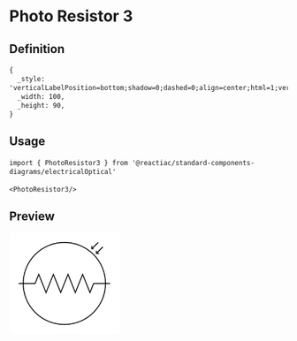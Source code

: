 # Photo Resistor 3

## Definition

```
{
  _style: 'verticalLabelPosition=bottom;shadow=0;dashed=0;align=center;html=1;verticalAlign=top;shape=mxgraph.electrical.opto_electronics.photo_resistor_3;',
  _width: 100,
  _height: 90,
}
```

## Usage

```
import { PhotoResistor3 } from '@reactiac/standard-components-diagrams/electricalOptical'

<PhotoResistor3/>
```

## Preview

<img src="./photo-resistor-3.png" width="200"/>
